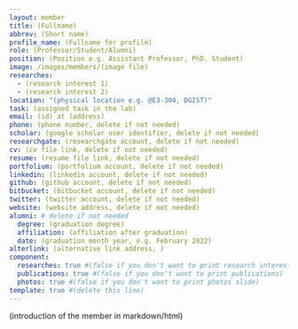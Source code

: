 ```yaml
---
layout: member
title: (Fullname)
abbrev: (Short name)
profile_name: (Fullname for profile)
role: (Professor/Student/Alumni)
position: (Position e.g. Assistant Professor, PhD. Student)
image: /images/members/(image file)
researches:
  - (research interest 1)
  - (research interest 2)
location: "(physical location e.g. @E3-304, DGIST)"
task: (assigned task in the lab)
email: (id) at (address)
phone: (phone number, delete if not needed)
scholar: (google scholar user identifier, delete if not needed)
researchgate: (researchgate account, delete if not needed)
cv: (cv file link, delete if not needed)
resume: (resume file link, delete if not needed)
portfolium: (portfolium account, delete if not needed)
linkedin: (linkedin account, delete if not needed)
github: (github account, delete if not needed)
bitbucket: (bitbucket account, delete if not needed)
twitter: (twitter account, delete if not needed)
website: (website address, delete if not needed)
alumni: # delete if not needed
  degree: (graduation degree)
  affiliation: (affiliation after graduation)
  date: (graduation month year, e.g. February 2022)
alterlink: (alternative link address, )
component:
  researches: true #(false if you don't want to print research interest)
  publications: true #(false if you don't want to print publications)
  photos: true #(false if you don't want to print photos slide)
template: true #(delete this line)
---
```


(introduction of the member in markdown/html)